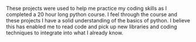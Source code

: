 These projects were used to help me practice my coding skills as I completed a 20 hour long python course.
I feel through the course and these projects I have a solid understanding of the basics of python.
I believe this has enabled me to read code and pick up new libraries and coding techniques to integrate into what I already know.
